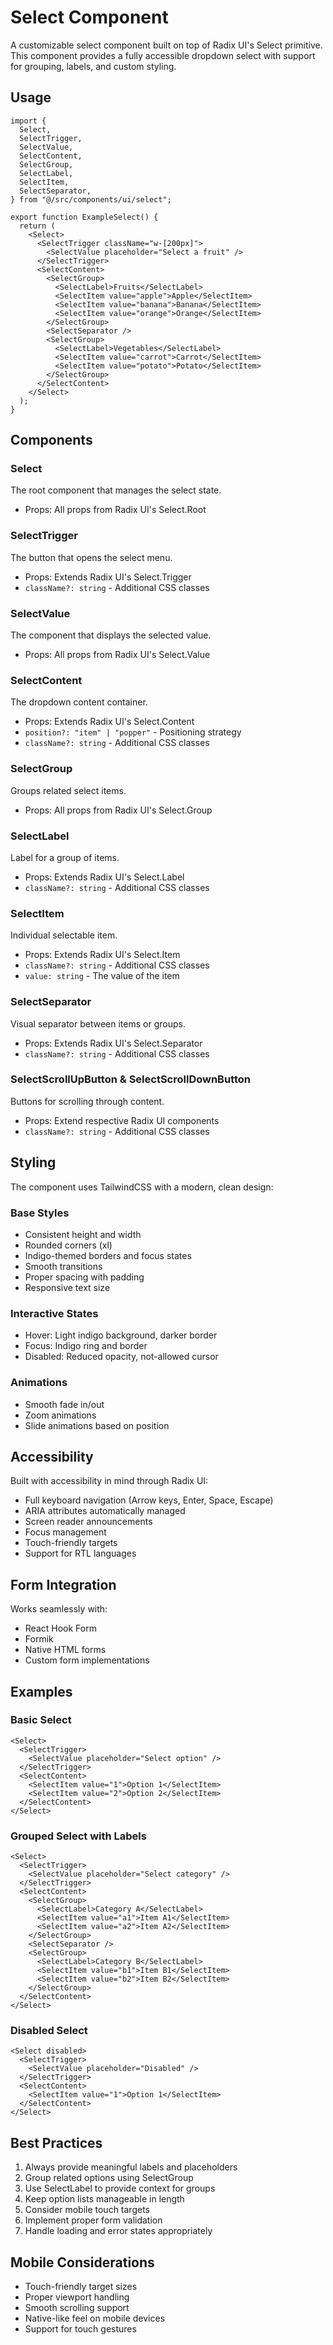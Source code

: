 # Select Component

A customizable select component built on top of Radix UI's Select primitive. This component provides a fully accessible dropdown select with support for grouping, labels, and custom styling.

## Usage

```tsx
import {
  Select,
  SelectTrigger,
  SelectValue,
  SelectContent,
  SelectGroup,
  SelectLabel,
  SelectItem,
  SelectSeparator,
} from "@/src/components/ui/select";

export function ExampleSelect() {
  return (
    <Select>
      <SelectTrigger className="w-[200px]">
        <SelectValue placeholder="Select a fruit" />
      </SelectTrigger>
      <SelectContent>
        <SelectGroup>
          <SelectLabel>Fruits</SelectLabel>
          <SelectItem value="apple">Apple</SelectItem>
          <SelectItem value="banana">Banana</SelectItem>
          <SelectItem value="orange">Orange</SelectItem>
        </SelectGroup>
        <SelectSeparator />
        <SelectGroup>
          <SelectLabel>Vegetables</SelectLabel>
          <SelectItem value="carrot">Carrot</SelectItem>
          <SelectItem value="potato">Potato</SelectItem>
        </SelectGroup>
      </SelectContent>
    </Select>
  );
}
```

## Components

### Select
The root component that manages the select state.
- Props: All props from Radix UI's Select.Root

### SelectTrigger
The button that opens the select menu.
- Props: Extends Radix UI's Select.Trigger
- `className?: string` - Additional CSS classes

### SelectValue
The component that displays the selected value.
- Props: All props from Radix UI's Select.Value

### SelectContent
The dropdown content container.
- Props: Extends Radix UI's Select.Content
- `position?: "item" | "popper"` - Positioning strategy
- `className?: string` - Additional CSS classes

### SelectGroup
Groups related select items.
- Props: All props from Radix UI's Select.Group

### SelectLabel
Label for a group of items.
- Props: Extends Radix UI's Select.Label
- `className?: string` - Additional CSS classes

### SelectItem
Individual selectable item.
- Props: Extends Radix UI's Select.Item
- `className?: string` - Additional CSS classes
- `value: string` - The value of the item

### SelectSeparator
Visual separator between items or groups.
- Props: Extends Radix UI's Select.Separator
- `className?: string` - Additional CSS classes

### SelectScrollUpButton & SelectScrollDownButton
Buttons for scrolling through content.
- Props: Extend respective Radix UI components
- `className?: string` - Additional CSS classes

## Styling

The component uses TailwindCSS with a modern, clean design:

### Base Styles
- Consistent height and width
- Rounded corners (xl)
- Indigo-themed borders and focus states
- Smooth transitions
- Proper spacing with padding
- Responsive text size

### Interactive States
- Hover: Light indigo background, darker border
- Focus: Indigo ring and border
- Disabled: Reduced opacity, not-allowed cursor

### Animations
- Smooth fade in/out
- Zoom animations
- Slide animations based on position

## Accessibility

Built with accessibility in mind through Radix UI:
- Full keyboard navigation (Arrow keys, Enter, Space, Escape)
- ARIA attributes automatically managed
- Screen reader announcements
- Focus management
- Touch-friendly targets
- Support for RTL languages

## Form Integration

Works seamlessly with:
- React Hook Form
- Formik
- Native HTML forms
- Custom form implementations

## Examples

### Basic Select
```tsx
<Select>
  <SelectTrigger>
    <SelectValue placeholder="Select option" />
  </SelectTrigger>
  <SelectContent>
    <SelectItem value="1">Option 1</SelectItem>
    <SelectItem value="2">Option 2</SelectItem>
  </SelectContent>
</Select>
```

### Grouped Select with Labels
```tsx
<Select>
  <SelectTrigger>
    <SelectValue placeholder="Select category" />
  </SelectTrigger>
  <SelectContent>
    <SelectGroup>
      <SelectLabel>Category A</SelectLabel>
      <SelectItem value="a1">Item A1</SelectItem>
      <SelectItem value="a2">Item A2</SelectItem>
    </SelectGroup>
    <SelectSeparator />
    <SelectGroup>
      <SelectLabel>Category B</SelectLabel>
      <SelectItem value="b1">Item B1</SelectItem>
      <SelectItem value="b2">Item B2</SelectItem>
    </SelectGroup>
  </SelectContent>
</Select>
```

### Disabled Select
```tsx
<Select disabled>
  <SelectTrigger>
    <SelectValue placeholder="Disabled" />
  </SelectTrigger>
  <SelectContent>
    <SelectItem value="1">Option 1</SelectItem>
  </SelectContent>
</Select>
```

## Best Practices

1. Always provide meaningful labels and placeholders
2. Group related options using SelectGroup
3. Use SelectLabel to provide context for groups
4. Keep option lists manageable in length
5. Consider mobile touch targets
6. Implement proper form validation
7. Handle loading and error states appropriately

## Mobile Considerations

- Touch-friendly target sizes
- Proper viewport handling
- Smooth scrolling support
- Native-like feel on mobile devices
- Support for touch gestures

